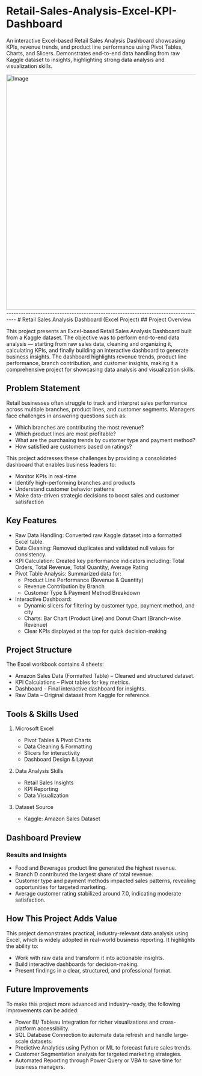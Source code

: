 # Retail-Sales-Analysis-Excel-KPI-Dashboard
An interactive Excel-based Retail Sales Analysis Dashboard showcasing KPIs, revenue trends, and product line performance using Pivot Tables, Charts, and Slicers. Demonstrates end-to-end data handling from raw Kaggle dataset to insights, highlighting strong data analysis and visualization skills.

<img width="1287" height="626" alt="Image" src="https://github.com/user-attachments/assets/16d27fc2-ea3c-4741-b2ac-b1f8ce137e13" />
----------------------------------------------------------------------------------
# Retail Sales Analysis Dashboard (Excel Project)
## Project Overview

This project presents an Excel-based Retail Sales Analysis Dashboard built from a Kaggle dataset. The objective was to perform end-to-end data analysis — starting from raw sales data, cleaning and organizing it, calculating KPIs, and finally building an interactive dashboard to generate business insights.
The dashboard highlights revenue trends, product line performance, branch contribution, and customer insights, making it a comprehensive project for showcasing data analysis and visualization skills.

## Problem Statement

Retail businesses often struggle to track and interpret sales performance across multiple branches, product lines, and customer segments. Managers face challenges in answering questions such as:
  * Which branches are contributing the most revenue?
  * Which product lines are most profitable?
  * What are the purchasing trends by customer type and payment method?
  * How satisfied are customers based on ratings?

This project addresses these challenges by providing a consolidated dashboard that enables business leaders to:
  * Monitor KPIs in real-time
  * Identify high-performing branches and products
  * Understand customer behavior patterns
  * Make data-driven strategic decisions to boost sales and customer satisfaction

## Key Features

* Raw Data Handling: Converted raw Kaggle dataset into a formatted Excel table.
* Data Cleaning: Removed duplicates and validated null values for consistency.
* KPI Calculation: Created key performance indicators including: Total Orders, Total Revenue, Total Quantity, Average Rating
* Pivot Table Analysis: Summarized data for:
  * Product Line Performance (Revenue & Quantity)
  * Revenue Contribution by Branch
  * Customer Type & Payment Method Breakdown
* Interactive Dashboard:
  * Dynamic slicers for filtering by customer type, payment method, and city
  * Charts: Bar Chart (Product Line) and Donut Chart (Branch-wise Revenue)
  * Clear KPIs displayed at the top for quick decision-making


## Project Structure
The Excel workbook contains 4 sheets:
  * Amazon Sales Data (Formatted Table) – Cleaned and structured dataset.
  * KPI Calculations – Pivot tables for key metrics.
  * Dashboard – Final interactive dashboard for insights.
  * Raw Data – Original dataset from Kaggle for reference.


## Tools & Skills Used
 1. Microsoft Excel
    * Pivot Tables & Pivot Charts
    * Data Cleaning & Formatting
    * Slicers for interactivity
    * Dashboard Design & Layout
 
 2. Data Analysis Skills
    * Retail Sales Insights
    * KPI Reporting
    * Data Visualization
 
 3. Dataset Source
    * Kaggle: Amazon Sales Dataset

## Dashboard Preview
### Results and Insights
   * Food and Beverages product line generated the highest revenue.
   * Branch D contributed the largest share of total revenue.
   * Customer type and payment methods impacted sales patterns, revealing opportunities for targeted marketing.
   * Average customer rating stabilized around 7.0, indicating moderate satisfaction.

## How This Project Adds Value
This project demonstrates practical, industry-relevant data analysis using Excel, which is widely adopted in real-world business reporting. It highlights the ability to:
   * Work with raw data and transform it into actionable insights.
   * Build interactive dashboards for decision-making.
   * Present findings in a clear, structured, and professional format.

## Future Improvements
To make this project more advanced and industry-ready, the following improvements can be added:
  * Power BI/ Tableau Integration for richer visualizations and cross-platform accessibility.
  * SQL Database Connection to automate data refresh and handle large-scale datasets.
  * Predictive Analytics using Python or ML to forecast future sales trends.
  * Customer Segmentation analysis for targeted marketing strategies.
  * Automated Reporting through Power Query or VBA to save time for business managers.
